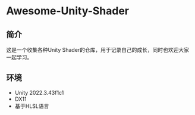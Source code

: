 # Awesome-Unity-Shader

## 简介
这是一个收集各种Unity Shader的仓库，用于记录自己的成长，同时也欢迎大家一起学习。

## 环境
- Unity 2022.3.43f1c1
- DX11
- 基于HLSL语言
